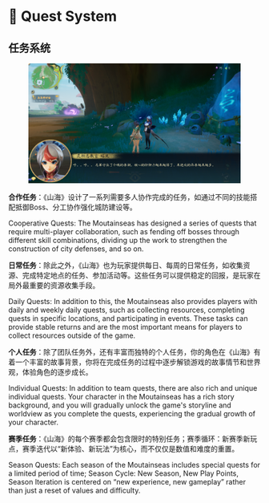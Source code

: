 # 📜 Quest System

## **任务系统**

<figure><img src="../../.gitbook/assets/image (13).png" alt=""><figcaption></figcaption></figure>

**合作任务**：《山海》设计了一系列需要多人协作完成的任务，如通过不同的技能搭配抵御Boss、分工协作强化城防建设等。

Cooperative Quests: The Moutainseas has designed a series of quests that require multi-player collaboration, such as fending off bosses through different skill combinations, dividing up the work to strengthen the construction of city defenses, and so on.

**日常任务**：除此之外，《山海》也为玩家提供每日、每周的日常任务，如收集资源、完成特定地点的任务、参加活动等。这些任务可以提供稳定的回报，是玩家在局外最重要的资源收集手段。

Daily Quests: In addition to this, the Moutainseas also provides players with daily and weekly daily quests, such as collecting resources, completing quests in specific locations, and participating in events. These tasks can provide stable returns and are the most important means for players to collect resources outside of the game.

**个人任务**：除了团队任务外，还有丰富而独特的个人任务，你的角色在《山海》有着一个丰富的故事背景，你将在完成任务的过程中逐步解锁游戏的故事情节和世界观，体验角色的逐步成长。

Individual Quests: In addition to team quests, there are also rich and unique individual quests. Your character in the Moutainseas has a rich story background, and you will gradually unlock the game's storyline and worldview as you complete the quests, experiencing the gradual growth of your character.

**赛季任务**：《山海》的每个赛季都会包含限时的特别任务；赛季循环：新赛季新玩点，赛季迭代以“新体验、新玩法”为核心，而不仅仅是数值和难度的重置。

Season Quests: Each season of the Moutainseas  includes special quests for a limited period of time; Season Cycle: New Season, New Play Points, Season Iteration is centered on “new experience, new gameplay” rather than just a reset of values and difficulty.
